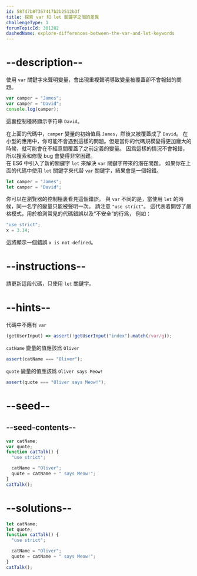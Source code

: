 ```yaml
---
id: 587d7b87367417b2b2512b3f
title: 探索 var 和 let 關鍵字之間的差異
challengeType: 1
forumTopicId: 301202
dashedName: explore-differences-between-the-var-and-let-keywords
---
```


# --description--

使用 `var` 關鍵字來聲明變量，會出現重複聲明導致變量被覆蓋卻不會報錯的問題。

```js
var camper = "James";
var camper = "David";
console.log(camper);
```

這裏控制檯將顯示字符串 `David`。

在上面的代碼中，`camper` 變量的初始值爲 `James`，然後又被覆蓋成了 `David`。 在小型的應用中，你可能不會遇到這樣的問題。但是當你的代碼規模變得更加龐大的時候，就可能會在不經意間覆蓋了之前定義的變量。 因爲這樣的情況不會報錯，所以搜索和修復 bug 會變得非常困難。  
在 ES6 中引入了新的關鍵字 `let` 來解決 `var` 關鍵字帶來的潛在問題。 如果你在上面的代碼中使用 `let` 關鍵字來代替 `var` 關鍵字，結果會是一個報錯。

```js
let camper = "James";
let camper = "David";
```

你可以在瀏覽器的控制檯裏看見這個錯誤。 與 `var` 不同的是，當使用 `let` 的時候，同一名字的變量只能被聲明一次。 請注意 `"use strict"`。 這代表着開啓了嚴格模式，用於檢測常見的代碼錯誤以及“不安全”的行爲， 例如：

```js
"use strict";
x = 3.14;
```

這將顯示一個錯誤 `x is not defined`。

# --instructions--

請更新這段代碼，只使用 `let` 關鍵字。

# --hints--

代碼中不應有 `var`

```js
(getUserInput) => assert(!getUserInput("index").match(/var/g));
```

`catName` 變量的值應該爲 `Oliver`

```js
assert(catName === "Oliver");
```

`quote` 變量的值應該爲 `Oliver says Meow!`

```js
assert(quote === "Oliver says Meow!");
```

# --seed--

## --seed-contents--

```js
var catName;
var quote;
function catTalk() {
  "use strict";

  catName = "Oliver";
  quote = catName + " says Meow!";
}
catTalk();
```

# --solutions--

```js
let catName;
let quote;
function catTalk() {
  "use strict";

  catName = "Oliver";
  quote = catName + " says Meow!";
}
catTalk();
```
